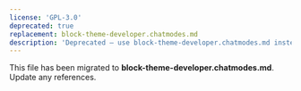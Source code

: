 ```yaml
---
license: 'GPL-3.0'
deprecated: true
replacement: block-theme-developer.chatmodes.md
description: 'Deprecated – use block-theme-developer.chatmodes.md instead.'
---
```


This file has been migrated to **block-theme-developer.chatmodes.md**. Update any references.
